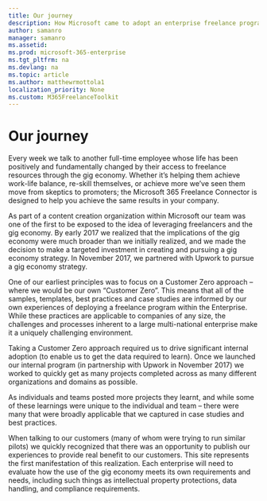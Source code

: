 ```yaml
---
title: Our journey 
description: How Microsoft came to adopt an enterprise freelance program
author: samanro
manager: samanro
ms.assetid: 
ms.prod: microsoft-365-enterprise
ms.tgt_pltfrm: na
ms.devlang: na
ms.topic: article
ms.author: matthewrmottola1
localization_priority: None 
ms.custom: M365FreelanceToolkit
---
```

Our journey 
======================================

Every week we talk to another full-time employee whose life has been positively
and fundamentally changed by their access to freelance resources through the gig
economy. Whether it’s helping them achieve work-life balance, re-skill
themselves, or achieve more we’ve seen them move from skeptics to promoters; the
Microsoft 365 Freelance Connector is designed to help you achieve the same results in
your company. 

As part of a content creation organization within Microsoft our team was one of
the first to be exposed to the idea of leveraging freelancers and the gig
economy. By early 2017 we realized that the implications of the gig economy were
much broader than we initially realized, and we made the decision to make a
targeted investment in creating and pursuing a gig economy strategy. In November 
2017, we partnered with Upwork to pursue a gig economy strategy. 

One of our earliest principles was to focus on a Customer Zero approach – where
we would be our own “Customer Zero”. This means that all of the samples,
templates, best practices and case studies are informed by our own experiences
of deploying a freelance program within the Enterprise. While these practices
are applicable to companies of any size, the challenges and processes inherent
to a large multi-national enterprise make it a uniquely challenging
environment.  

Taking a Customer Zero approach required us to drive significant internal
adoption (to enable us to get the data required to learn). Once we launched our
internal program (in partnership with Upwork in November 2017) we worked to
quickly get as many projects completed across as many different organizations
and domains as possible.  

As individuals and teams posted more projects they learnt, and while some of
these learnings were unique to the individual and team – there were many that
were broadly applicable that we captured in case studies and best practices. 

When talking to our customers (many of whom were trying to run similar pilots)
we quickly recognized that there was an opportunity to publish our experiences
to provide real benefit to our customers. This site represents the first
manifestation of this realization. Each enterprise will need to evaluate how 
the use of the gig economy meets its own requirements and needs, including such 
things as intellectual property protections, data handling, and compliance requirements.
